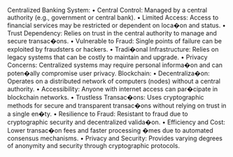 Centralized Banking System:
• Central Control: Managed by a central authority (e.g., government or central bank).
• Limited Access: Access to financial services may be restricted or dependent on loca�on and
status.
• Trust Dependency: Relies on trust in the central authority to manage and secure
transac�ons.
• Vulnerable to Fraud: Single points of failure can be exploited by fraudsters or hackers.
• Tradi�onal Infrastructure: Relies on legacy systems that can be costly to maintain and
upgrade.
• Privacy Concerns: Centralized systems may require personal informa�on and can poten�ally
compromise user privacy.
Blockchain:
• Decentraliza�on: Operates on a distributed network of computers (nodes) without a central
authority.
• Accessibility: Anyone with internet access can par�cipate in blockchain networks.
• Trustless Transac�ons: Uses cryptographic methods for secure and transparent transac�ons
without relying on trust in a single en�ty.
• Resilience to Fraud: Resistant to fraud due to cryptographic security and decentralized
valida�on.
• Efficiency and Cost: Lower transac�on fees and faster processing �mes due to automated
consensus mechanisms.
• Privacy and Security: Provides varying degrees of anonymity and security through
cryptographic protocols.
